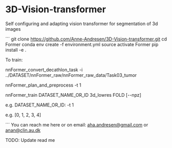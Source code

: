 # 3D-Vision-transformer
Self configuring and adapting vision transformer for segmentation of 3d images


´´´
git clone https://github.com/Anne-Andresen/3D-Vision-transformer.git
cd Former
conda env create -f environment.yml
source activate Former
pip install -e .

To train:

nnFormer_convert_decathlon_task -i ../DATASET/nnFormer_raw/nnFormer_raw_data/Task03_tumor

nnFormer_plan_and_preprocess -t 1

nnFormer_train DATASET_NAME_OR_ID 3d_lowres FOLD [--npz]

e.g. DATASET_NAME_OR_ID: -t 1

e.g. [0, 1, 2, 3, 4]


´´´
You can reach me here or on email: aha.andresen@gmail.com or anan@clin.au.dk

TODO:
Update read me
